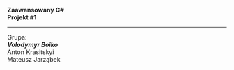 **Zaawansowany C#**  
**Projekt #1**  

-------------

Grupa:  
***Volodymyr Boiko***  
Anton Krasitskyi  
Mateusz Jarząbek  
